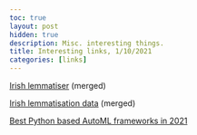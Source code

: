 ```yaml
---
toc: true
layout: post
hidden: true
description: Misc. interesting things.
title: Interesting links, 1/10/2021
categories: [links]
---
```


[Irish lemmatiser](https://github.com/explosion/spaCy/pull/9102) (merged)

[Irish lemmatisation data](https://github.com/explosion/spacy-lookups-data/commit/eddebae271a7d4a6543c02ff632f4c13d46ab156) (merged)

[Best Python based AutoML frameworks in 2021](https://medium.com/technexthere/best-opensource-automl-frameworks-in-2021-c2cb58895bbe)

